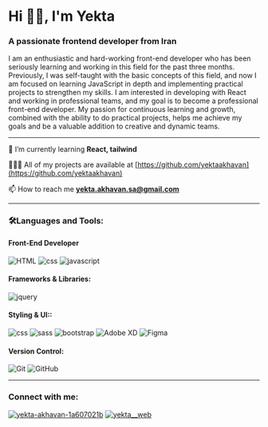 # Hi 🙋‍♀️, I'm Yekta
### A passionate frontend developer from Iran

I am an enthusiastic and hard-working front-end developer who has been seriously learning and working in this field for the past three months. Previously, I was self-taught with the basic concepts of this field, and now I am focused on learning JavaScript in depth and implementing practical projects to strengthen my skills. I am interested in developing with React and working in professional teams, and my goal is to become a professional front-end developer. My passion for continuous learning and growth, combined with the ability to do practical projects, helps me achieve my goals and be a valuable addition to creative and dynamic teams.

---

🌱 I’m currently learning **React, tailwind**

👩🏻‍💻 All of my projects are available at [https://github.com/yektaakhavan](https://github.com/yektaakhavan)

📫 How to reach me **yekta.akhavan.sa@gmail.com**

---

### 🛠️Languages and Tools:

#### Front-End Developer

![HTML](https://img.shields.io/badge/-Html5-D24D28?logo=html5&logoColor=white)
![css](https://img.shields.io/badge/-Css3-186CA9?logo=css3&logoColor=white)
![javascript](https://img.shields.io/badge/-JavaScript-E7D224?logo=javascript&logoColor=white)


#### Frameworks & Libraries:

![jquery](https://img.shields.io/badge/-Jquery-0C64A1?logo=jquery&logoColor=white)

#### Styling & UI::

![css](https://img.shields.io/badge/-Css3-186CA9?logo=css3&logoColor=white)
![sass](https://img.shields.io/badge/-Sass-CC6699?logo=sass&logoColor=white)
![bootstrap](https://img.shields.io/badge/-BootStrap-7C59B0?logo=bootstrap&logoColor=white)
![Adobe XD](https://img.shields.io/badge/-Adobe%20XD-FF61F6?style=flat&logo=adobe-xd&logoColor=white
)
![Figma](https://img.shields.io/badge/-Figma-A259FF?logo=figma&logoColor=white)


#### Version Control:

![Git](https://img.shields.io/badge/-Git-DB4B30?logo=Git&logoColor=white)
![GitHub](https://img.shields.io/badge/-GitHub-242323?logo=GitHub&logoColor=white)

---

### Connect with me:

[![yekta-akhavan-1a607021b](https://img.shields.io/badge/-Linkdein-0A66C2?logo=Linkdein&logoColor=white)](https://img.shields.io/badge/-LinkedIn-0077B5?style=flat&logo=linkedin&logoColor=white)
[![yekta__web](https://img.shields.io/badge/-Instagram-FE0172?logo=instagram&logoColor=white)](https://www.instagram.com/)

